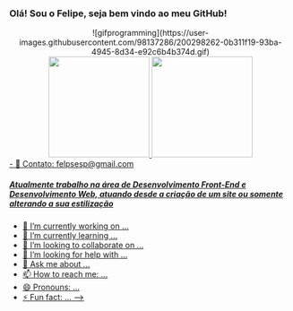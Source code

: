 <h3>Olá! Sou o Felipe, seja bem vindo ao meu GitHub!</h3>

<div align="center">
![gifprogramming](https://user-images.githubusercontent.com/98137286/200298262-0b311f19-93ba-4945-8d34-e92c6b4b374d.gif)
</div>

<div align="center">
<div align="center">
  <a href="https://github.com/FelipEspessoto">
  <img height="180em" src="https://github-readme-stats.vercel.app/api?username=felipespessoto&show_icons=true&theme=dracula&include_all_commits=true&count_private=true"/>
  <img height="180em" src="https://github-readme-stats.vercel.app/api/top-langs/?username=felipespessoto&layout=compact&langs_count=7&theme=dracula"/>
</div>
</div> 
- 📧 Contato: felpsesp@gmail.com

<h5>Atualmente trabalho na área de Desenvolvimento Front-End e Desenvolvimento Web, atuando desde a criação de um site ou somente alterando a sua estilização</h5>

- 🔭 I’m currently working on ...
- 🌱 I’m currently learning ...
- 👯 I’m looking to collaborate on ...
- 🤔 I’m looking for help with ...
- 💬 Ask me about ...
- 📫 How to reach me: ...
- 😄 Pronouns: ...
- ⚡ Fun fact: ...
-->
